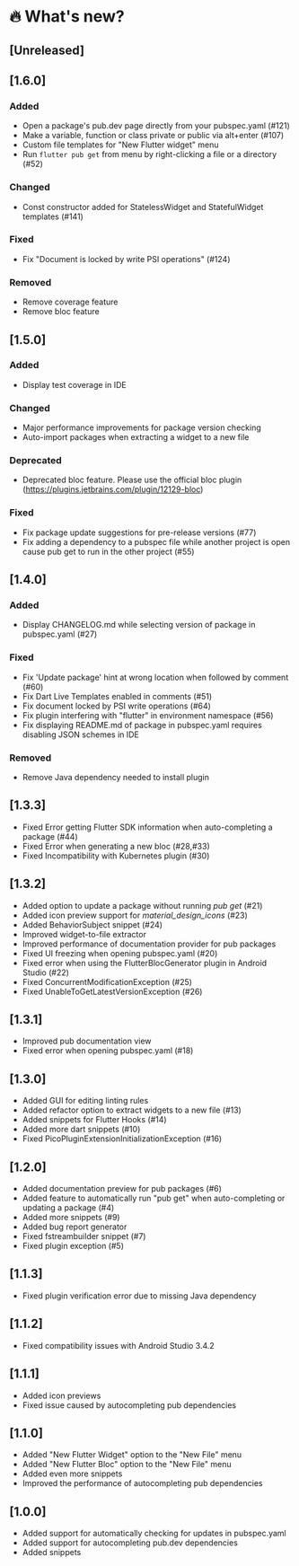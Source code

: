 # :fire:&nbsp;What's new?

## [Unreleased]

## [1.6.0]
### Added
- Open a package's pub.dev page directly from your pubspec.yaml (#121)
- Make a variable, function or class private or public via alt+enter (#107)
- Custom file templates for "New Flutter widget" menu
- Run `flutter pub get` from menu by right-clicking a file or a directory (#52)
### Changed
- Const constructor added for StatelessWidget and StatefulWidget templates (#141)
### Fixed
- Fix "Document is locked by write PSI operations" (#124)
### Removed
- Remove coverage feature
- Remove bloc feature

## [1.5.0]
### Added
- Display test coverage in IDE
### Changed
- Major performance improvements for package version checking
- Auto-import packages when extracting a widget to a new file
### Deprecated
- Deprecated bloc feature. Please use the official bloc plugin (https://plugins.jetbrains.com/plugin/12129-bloc)
### Fixed
- Fix package update suggestions for pre-release versions (#77)
- Fix adding a dependency to a pubspec file while another project is open cause pub get to run in the other project (#55)

## [1.4.0]
### Added
- Display CHANGELOG.md while selecting version of package in pubspec.yaml (#27)
### Fixed
- Fix 'Update package' hint at wrong location when followed by comment (#60)
- Fix Dart Live Templates enabled in comments (#51)
- Fix document locked by PSI write operations (#64)
- Fix plugin interfering with "flutter" in environment namespace (#56)
- Fix displaying README.md of package in pubspec.yaml requires disabling JSON schemes in IDE
### Removed
- Remove Java dependency needed to install plugin

## [1.3.3]
- Fixed Error getting Flutter SDK information when auto-completing a package (#44)
- Fixed Error when generating a new bloc (#28,#33)
- Fixed Incompatibility with Kubernetes plugin (#30)

## [1.3.2]
- Added option to update a package without running <em>pub get</em> (#21)
- Added icon preview support for <em>material_design_icons</em> (#23)
- Added BehaviorSubject snippet (#24)
- Improved widget-to-file extractor
- Improved performance of documentation provider for pub packages
- Fixed UI freezing when opening pubspec.yaml (#20)
- Fixed error when using the FlutterBlocGenerator plugin in Android Studio (#22)
- Fixed ConcurrentModificationException (#25)
- Fixed UnableToGetLatestVersionException (#26)

## [1.3.1]
- Improved pub documentation view
- Fixed error when opening pubspec.yaml (#18)

## [1.3.0]
- Added GUI for editing linting rules
- Added refactor option to extract widgets to a new file (#13)
- Added snippets for Flutter Hooks (#14)
- Added more dart snippets (#10)
- Fixed PicoPluginExtensionInitializationException (#16)

## [1.2.0]
- Added documentation preview for pub packages (#6)
- Added feature to automatically run "pub get" when auto-completing or updating a package (#4)
- Added more snippets (#9)
- Added bug report generator
- Fixed fstreambuilder snippet (#7)
- Fixed plugin exception (#5)

## [1.1.3]
- Fixed plugin verification error due to missing Java dependency

## [1.1.2]
- Fixed compatibility issues with Android Studio 3.4.2

## [1.1.1]
- Added icon previews
- Fixed issue caused by autocompleting pub dependencies

## [1.1.0]
- Added "New Flutter Widget" option to the "New File" menu
- Added "New Flutter Bloc" option to the "New File" menu
- Added even more snippets
- Improved the performance of autocompleting pub dependencies

## [1.0.0]
- Added support for automatically checking for updates in pubspec.yaml
- Added support for autocompleting pub.dev dependencies
- Added snippets
